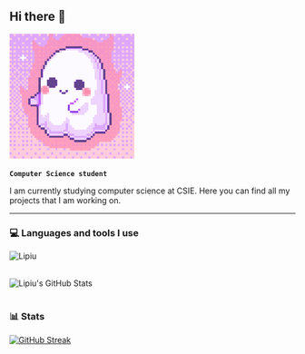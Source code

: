 ## Hi there 👋

![That's literally me](images/img.gif)

**`Computer Science student`**

I am currently studying computer science at CSIE.
Here you can find all my projects that I am working on.

---

### 💻 Languages and tools I use

<div align="left">
  <img src="https://github-readme-stats.vercel.app/api/top-langs?username=Lipiu&show_icons=true&locale=en&layout=compact&theme=midnight-purple" alt="Lipiu" />
</div>
<br />


![Lipiu's GitHub Stats](https://github-readme-stats.vercel.app/api?username=Lipiu&show_icons=true&theme=midnight-purple)

#

### 📊 Stats

[![GitHub Streak](https://github-readme-streak-stats.herokuapp.com?user=Rosu%20Liviu&theme=violet-dark)](https://git.io/streak-stats)

<!--![Lipiu's GitHub Stats](https://github-readme-stats.vercel.app/api?username=Lipiu&show_icons=true&theme=violet-dark)
<!--
**Lipiu/Lipiu** is a ✨ _special_ ✨ repository because its `README.md` (this file) appears on your GitHub profile.

Here are some ideas to get you started:

- 🔭 I’m currently working on ...
- 🌱 I’m currently learning ...
- 👯 I’m looking to collaborate on ...
- 🤔 I’m looking for help with ...
- 💬 Ask me about ...
- 📫 How to reach me: ...
- 😄 Pronouns: ...
- ⚡ Fun fact: ...
-->
